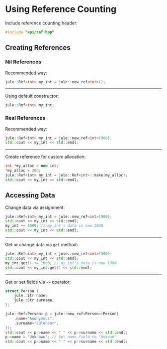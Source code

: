 # Using Reference Counting

Include reference counting header:
```cpp
#include "api/ref.hpp"
````

## Creating References

### Nil References

Recommended way:
```cpp
jule::Ref<int> my_int = jule::new_ref<int>();
```

---

Using default constructor:
```cpp
jule::Ref<int> my_int;
```

### Real References

Recommended way:
```cpp
jule::Ref<int> my_int = jule::new_ref<int>(900);
std::cout << my_int << std::endl;
```

---

Create reference for custom allocation:
```cpp
int *my_alloc = new int;
*my_alloc = 200;
jule::Ref<int> my_int = jule::Ref<int>::make(my_alloc);
std::cout << my_int << std::endl;
```

## Accessing Data

Change data via assignment:
```cpp
jule::Ref<int> my_int = jule::new_ref<int>(900);
std::cout << my_int << std::endl;
my_int += 1000; // my_int's data is now 1900
std::cout << my_int << std::endl;
```

---

Get or change data via `get` method:

```cpp
jule::Ref<int> my_int = jule::new_ref<int>(900);
std::cout << my_int << std::endl;
my_int.get() += 1000; // my_int's data is now 1900
std::cout << my_int.get() << std::endl;
```

---

Get or set fields via `->` operator:
```cpp
struct Person {
    jule::Str name;
    jule::Str surname;
};

jule::Ref<Person> p = jule::new_ref<Person>(Person{
    .name="Anonymous",
    .surname="Julenour",
});
std::cout << p->name << " " << p->surname << std::endl;
p->name = "Unknown"; // Set name field to "Unkown"
std::cout << p->name << " " << p->surname << std::endl;
```
